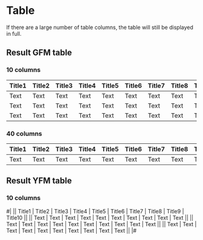 # Table

If there are a large number of table columns, the table will still be displayed in full.

## Result GFM table

### 10 columns

| Title1 | Title2 | Title3 | Title4 | Title5 | Title6 | Title7 | Title8 | Title9 | Title10 |
| ---------- | ---------- | ---------- | ---------- | ---------- | ---------- | ---------- | ---------- | ---------- | ---------- |
| Text | Text | Text | Text | Text | Text | Text | Text | Text | Text |
| Text | Text | Text | Text | Text | Text | Text | Text | Text | Text |
| Text | Text | Text | Text | Text | Text | Text | Text | Text | Text |

### 40 columns

| Title1 | Title2 | Title3 | Title4 | Title5 | Title6 | Title7 | Title8 | Title9 | Title10 | Title11 | Title12 | Title13 | Title14 | Title15 | Title16 | Title17 | Title18 | Title19 | Title20 | Title21 | Title22 | Title23 | Title24 | Title25 | Title26 | Title27 | Title28 | Title29 | Title30 | Title31 | Title32 | Title33 | Title34 | Title35 | Title36 | Title37 | Title38 | Title39 | Title40 |
| ---------- | ---------- | ---------- | ---------- | ---------- | ---------- | ---------- | ---------- | ---------- | ---------- | ----------- | ----------- | ----------- | ----------- | ----------- | ----------- | ----------- | ----------- | ----------- | ----------- | ----------- | ----------- | ----------- | ----------- | ----------- | ----------- | ----------- | ----------- | ----------- | ----------- | ----------- | ----------- | ----------- | ----------- | ----------- | ----------- | ----------- | ----------- | ----------- | ----------- |
| Text | Text | Text | Text | Text | Text | Text | Text | Text | Text | Text | Text | Text | Text | Text | Text | Text | Text | Text | Text | Text | Text | Text | Text | Text | Text | Text | Text | Text | Text | Text | Text | Text | Text | Text | Text | Text | Text | Text | Text |


## Result YFM table

### 10 columns

#|
|| Title1 | Title2 | Title3 | Title4 | Title5 | Title6 | Title7 | Title8 | Title9 | Title10 ||
|| Text | Text | Text | Text | Text | Text | Text | Text | Text | Text ||
|| Text | Text | Text | Text | Text | Text | Text | Text | Text | Text ||
|| Text | Text | Text | Text | Text | Text | Text | Text | Text | Text ||
|#